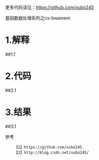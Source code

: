 更多代码请见：https://github.com/xubo245
	
基因数据处理系列之cs-bwamem

# 1.解释
##1.1


# 2.代码
##2.1

# 3.结果
##3.1



参考

		【1】https://github.com/xubo245
		【2】http://blog.csdn.net/xubo245/
